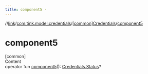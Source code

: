 ```yaml
---
title: component5 -
---
```

//[link](../../index.md)/[com.tink.model.credentials](../index.md)/[[common]Credentials](index.md)/[component5](component5.md)



# component5  
[common]  
Content  
operator fun [component5](component5.md)(): [Credentials.Status](-status/index.md)?  



